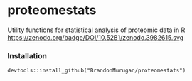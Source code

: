 # proteomestats
Utility functions for statistical analysis of proteomic data in R
https://zenodo.org/badge/DOI/10.5281/zenodo.3982615.svg

### Installation
```
devtools::install_github("BrandonMurugan/proteomestats")
```
